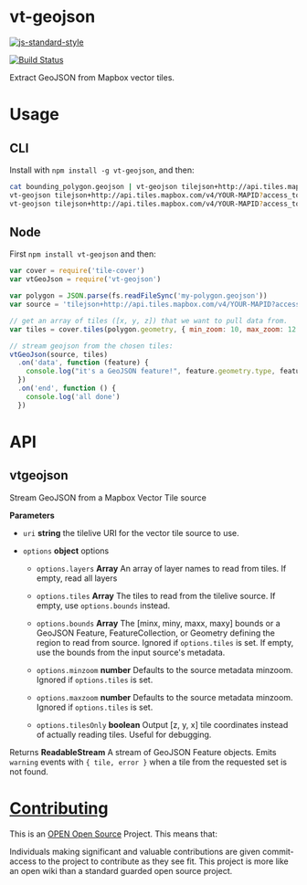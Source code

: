 # vt-geojson

[![js-standard-style](https://cdn.rawgit.com/feross/standard/master/badge.svg)](https://github.com/feross/standard)

[![Build Status](https://travis-ci.org/developmentseed/vt-geojson.svg)](https://travis-ci.org/developmentseed/vt-geojson)

Extract GeoJSON from Mapbox vector tiles.

# Usage

## CLI

Install with `npm install -g vt-geojson`, and then:

```bash
cat bounding_polygon.geojson | vt-geojson tilejson+http://api.tiles.mapbox.com/v4/YOUR-MAPID?access_token=YOUR_MAPBOX_TOKEN -z 12
vt-geojson tilejson+http://api.tiles.mapbox.com/v4/YOUR-MAPID?access_token=YOUR_MAPBOX_TOKEN --bbox minx miny maxx maxy
vt-geojson tilejson+http://api.tiles.mapbox.com/v4/YOUR-MAPID?access_token=YOUR_MAPBOX_TOKEN --tile tilex tiley tilez
```

## Node

First `npm install vt-geojson` and then:

```javascript
var cover = require('tile-cover')
var vtGeoJson = require('vt-geojson')

var polygon = JSON.parse(fs.readFileSync('my-polygon.geojson'))
var source = 'tilejson+http://api.tiles.mapbox.com/v4/YOUR-MAPID?access_token=YOUR_MAPBOX_TOKEN'

// get an array of tiles ([x, y, z]) that we want to pull data from.
var tiles = cover.tiles(polygon.geometry, { min_zoom: 10, max_zoom: 12 })

// stream geojson from the chosen tiles:
vtGeoJson(source, tiles)
  .on('data', function (feature) {
    console.log("it's a GeoJSON feature!", feature.geometry.type, feature.properties)
  })
  .on('end', function () {
    console.log('all done')
  })
```

# API

## vtgeojson

Stream GeoJSON from a Mapbox Vector Tile source


**Parameters**

-   `uri` **string** the tilelive URI for the vector tile source to use.

-   `options` **object** options
    -   `options.layers` **Array<string>** An array of layer names to read from tiles.  If empty, read all layers

    -   `options.tiles` **Array** The tiles to read from the tilelive source.  If empty, use `options.bounds` instead.

    -   `options.bounds` **Array** The [minx, miny, maxx, maxy] bounds or a GeoJSON Feature, FeatureCollection, or Geometry defining the region to read from source. Ignored if `options.tiles` is set.  If empty, use the bounds from the input source's metadata.

    -   `options.minzoom` **number** Defaults to the source metadata minzoom.  Ignored if `options.tiles` is set.

    -   `options.maxzoom` **number** Defaults to the source metadata minzoom.  Ignored if `options.tiles` is set.

    -   `options.tilesOnly` **boolean** Output [z, y, x] tile coordinates instead of actually reading tiles.  Useful for debugging.



Returns **ReadableStream<Feature>** A stream of GeoJSON Feature objects. Emits `warning` events with `{ tile, error }` when a tile from the requested set is not found.


# [Contributing](CONTRIBUTING.md)

This is an [OPEN Open Source](http://openopensource.org/) Project. This means that:

Individuals making significant and valuable contributions are given commit-access to the project to contribute as they see fit. This project is more like an open wiki than a standard guarded open source project.

